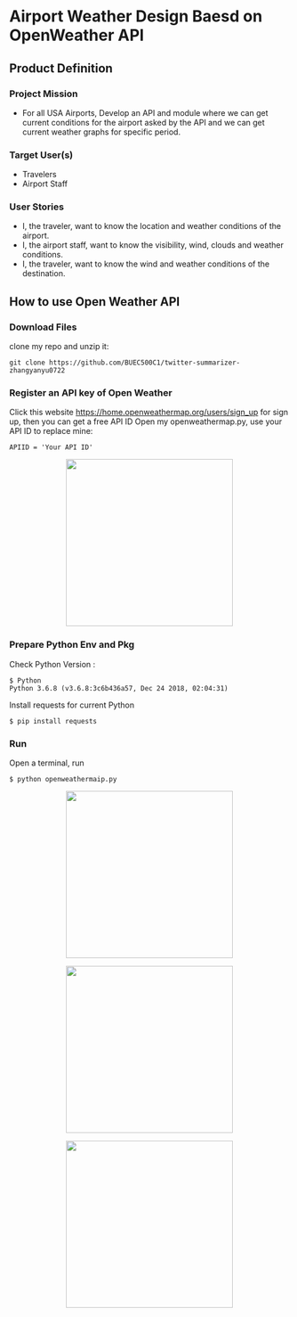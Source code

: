# Airport Weather Design Baesd on OpenWeather API

## Product Definition

### Project Mission
- For all USA Airports, Develop an API and module where we can get current conditions for the airport asked by the API and we can get current weather graphs for specific period.

### Target User(s)
- Travelers
- Airport Staff

### User Stories
- I, the traveler, want to know the location and weather conditions of the airport.
- I, the airport staff, want to know the visibility, wind, clouds and weather conditions.
- I, the traveler, want to know the wind and weather conditions of the destination.

## How to use Open Weather API
### Download Files    
clone my repo and unzip it:   
```
git clone https://github.com/BUEC500C1/twitter-summarizer-zhangyanyu0722
```

### Register an API key of Open Weather     
Click this website https://home.openweathermap.org/users/sign_up for sign up, then you can get a free API ID
Open my openweathermap.py, use your API ID to replace mine:    
```
APIID = 'Your API ID'
```
<p align="middle">
  <img src="https://github.com/BUEC500C1/twitter-summarizer-zhangyanyu0722/tree/master/picture/4.png" width="300">
</p>

### Prepare Python Env and Pkg
Check Python Version : 
```
$ Python
Python 3.6.8 (v3.6.8:3c6b436a57, Dec 24 2018, 02:04:31) 
```
Install requests for current Python
```
$ pip install requests
```

### Run
Open a terminal, run
```
$ python openweathermaip.py
```
<p align="middle">
  <img src="https://github.com/BUEC500C1/twitter-summarizer-zhangyanyu0722/tree/master/picture/1.png" width="300">
</p>
<p align="middle">
  <img src="https://github.com/BUEC500C1/twitter-summarizer-zhangyanyu0722/tree/master/picture/2.png" width="300">
</p>
<p align="middle">
  <img src= "https://github.com/BUEC500C1/twitter-summarizer-zhangyanyu0722/master/picture/3.png" width="300">
</p>





